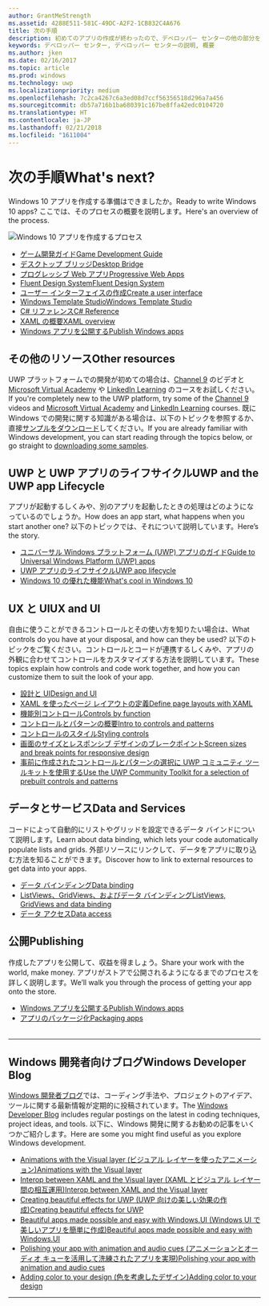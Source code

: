 ```yaml
---
author: GrantMeStrength
ms.assetid: 4288E511-581C-49DC-A2F2-1CB832C4A676
title: 次の手順
description: 初めてのアプリの作成が終わったので、デベロッパー センターの他の部分を見てみましょう。 ここでは、そこに含まれるさまざまなセクションについて説明します。
keywords: デベロッパー センター, デベロッパー センターの説明, 概要
ms.author: jken
ms.date: 02/16/2017
ms.topic: article
ms.prod: windows
ms.technology: uwp
ms.localizationpriority: medium
ms.openlocfilehash: 7c2ca4267c6a3ed08d7ccf56356518d296a7a456
ms.sourcegitcommit: db57a716b1ba680391c167be8ffa42edc0104720
ms.translationtype: HT
ms.contentlocale: ja-JP
ms.lasthandoff: 02/21/2018
ms.locfileid: "1611004"
---
```

# <a name="whats-next"></a><span data-ttu-id="e3b89-105">次の手順</span><span class="sxs-lookup"><span data-stu-id="e3b89-105">What's next?</span></span>

<span data-ttu-id="e3b89-106">Windows 10 アプリを作成する準備はできましたか。</span><span class="sxs-lookup"><span data-stu-id="e3b89-106">Ready to write Windows 10 apps?</span></span> <span data-ttu-id="e3b89-107">ここでは、そのプロセスの概要を説明します。</span><span class="sxs-lookup"><span data-stu-id="e3b89-107">Here's an overview of the process.</span></span>

![Windows 10 アプリを作成するプロセス](images/flowchart.png)

* [<span data-ttu-id="e3b89-109">ゲーム開発ガイド</span><span class="sxs-lookup"><span data-stu-id="e3b89-109">Game Development Guide</span></span>](https://docs.microsoft.com/windows/uwp/gaming/e2e)
* [<span data-ttu-id="e3b89-110">デスクトップ ブリッジ</span><span class="sxs-lookup"><span data-stu-id="e3b89-110">Desktop Bridge</span></span>](https://docs.microsoft.com/windows/uwp/porting/desktop-to-uwp-root)
* [<span data-ttu-id="e3b89-111">プログレッシブ Web アプリ</span><span class="sxs-lookup"><span data-stu-id="e3b89-111">Progressive Web Apps</span></span>](https://blogs.windows.com/msedgedev/2018/02/06/welcoming-progressive-web-apps-edge-windows-10/)
* [<span data-ttu-id="e3b89-112">Fluent Design System</span><span class="sxs-lookup"><span data-stu-id="e3b89-112">Fluent Design System</span></span>](https://docs.microsoft.com/windows/uwp/design/fluent-design-system/)
* [<span data-ttu-id="e3b89-113">ユーザー インターフェイスの作成</span><span class="sxs-lookup"><span data-stu-id="e3b89-113">Create a user interface</span></span>](https://docs.microsoft.com/windows/uwp/design/basics/xaml-basics-ui)
* [<span data-ttu-id="e3b89-114">Windows Template Studio</span><span class="sxs-lookup"><span data-stu-id="e3b89-114">Windows Template Studio</span></span>](https://blogs.windows.com/buildingapps/2017/05/16/announcing-windows-template-studio/#s4qWPf4JrolMComv.97)
* [<span data-ttu-id="e3b89-115">C# リファレンス</span><span class="sxs-lookup"><span data-stu-id="e3b89-115">C# Reference</span></span>](https://msdn.microsoft.com/library/618ayhy6(VS.110).aspx)
* [<span data-ttu-id="e3b89-116">XAML の概要</span><span class="sxs-lookup"><span data-stu-id="e3b89-116">XAML overview</span></span>](https://docs.microsoft.com/en-us/windows/uwp/xaml-platform/xaml-overview)
* [<span data-ttu-id="e3b89-117">Windows アプリを公開する</span><span class="sxs-lookup"><span data-stu-id="e3b89-117">Publish Windows apps</span></span>](https://docs.microsoft.com/en-us/windows/uwp/publish/)

## <a name="other-resources"></a><span data-ttu-id="e3b89-118">その他のリソース</span><span class="sxs-lookup"><span data-stu-id="e3b89-118">Other resources</span></span>

 <span data-ttu-id="e3b89-119">UWP プラットフォームでの開発が初めての場合は、<a href="https://channel9.msdn.com/">Channel 9</a> のビデオと <a href="https://mva.microsoft.com">Microsoft Virtual Academy</a> や [LinkedIn Learning](https://www.linkedin.com/topic/windows-programming) のコースをお試しください。</span><span class="sxs-lookup"><span data-stu-id="e3b89-119">If you're completely new to the UWP platform, try some of the <a href="https://channel9.msdn.com/">Channel 9</a> videos and <a href="https://mva.microsoft.com">Microsoft Virtual Academy</a> and [LinkedIn Learning](https://www.linkedin.com/topic/windows-programming) courses.</span></span> <span data-ttu-id="e3b89-120">既に Windows での開発に関する知識がある場合は、以下のトピックを参照するか、直接[サンプルをダウンロード](https://msdn.microsoft.com/windows/uwp/get-started/get-uwp-app-samples)してください。</span><span class="sxs-lookup"><span data-stu-id="e3b89-120">If you are already familiar with Windows development, you can start reading through the topics below, or go straight to [downloading some samples](https://msdn.microsoft.com/windows/uwp/get-started/get-uwp-app-samples).</span></span>


<table class="wdg-noborder">
<tr>
    <h2><span data-ttu-id="e3b89-121">UWP と UWP アプリのライフサイクル</span><span class="sxs-lookup"><span data-stu-id="e3b89-121">UWP and the UWP app Lifecycle</span></span></h2><p><span data-ttu-id="e3b89-122">アプリが起動するしくみや、別のアプリを起動したときの処理はどのようになっているのでしょうか。</span><span class="sxs-lookup"><span data-stu-id="e3b89-122">How does an app start, what happens when you start another one?</span></span> <span data-ttu-id="e3b89-123">以下のトピックでは、それについて説明しています。</span><span class="sxs-lookup"><span data-stu-id="e3b89-123">Here’s the story.</span></span></p> <ul>
    <li><a href="https://msdn.microsoft.com/windows/uwp/get-started/universal-application-platform-guide"><span data-ttu-id="e3b89-124">ユニバーサル Windows プラットフォーム (UWP) アプリのガイド</span><span class="sxs-lookup"><span data-stu-id="e3b89-124">Guide to Universal Windows Platform (UWP) apps</span></span></a></li>
    <li><a href="https://msdn.microsoft.com/windows/uwp/launch-resume/app-lifecycle"><span data-ttu-id="e3b89-125">UWP アプリのライフサイクル</span><span class="sxs-lookup"><span data-stu-id="e3b89-125">UWP app lifecycle</span></span></a></li>
    <li><a href="https://developer.microsoft.com/windows/windows-10-for-developers"><span data-ttu-id="e3b89-126">Windows 10 の優れた機能</span><span class="sxs-lookup"><span data-stu-id="e3b89-126">What's cool in Windows 10</span></span></a></ul>  
</tr>
<tr>
    <h2><span data-ttu-id="e3b89-127">UX と UI</span><span class="sxs-lookup"><span data-stu-id="e3b89-127">UX and UI</span></span></h2><p><span data-ttu-id="e3b89-128">自由に使うことができるコントロールとその使い方を知りたい場合は、</span><span class="sxs-lookup"><span data-stu-id="e3b89-128">What controls do you have at your disposal, and how can they be used?</span></span> <span data-ttu-id="e3b89-129">以下のトピックをご覧ください。コントロールとコードが連携するしくみや、アプリの外観に合わせてコントロールをカスタマイズする方法を説明しています。</span><span class="sxs-lookup"><span data-stu-id="e3b89-129">These topics explain how controls and code work together, and how you can customize them to suit the look of your app.</span></span></p> <ul>
    <li><a href="https://developer.microsoft.com/windows/design"><span data-ttu-id="e3b89-130">設計と UI</span><span class="sxs-lookup"><span data-stu-id="e3b89-130">Design and UI</span></span></a></li>
    <li><a href="https://msdn.microsoft.com/windows/uwp/layout/layouts-with-xaml"><span data-ttu-id="e3b89-131">XAML を使ったページ レイアウトの定義</span><span class="sxs-lookup"><span data-stu-id="e3b89-131">Define page layouts with XAML</span></span></a></li>
    <li><a href="https://msdn.microsoft.com/windows/uwp/controls-and-patterns/controls-by-function"><span data-ttu-id="e3b89-132">機能別コントロール</span><span class="sxs-lookup"><span data-stu-id="e3b89-132">Controls by function</span></span></a></li>
      <li><a href="https://msdn.microsoft.com/windows/uwp/controls-and-patterns/controls-and-events-intro"><span data-ttu-id="e3b89-133">コントロールとパターンの概要</span><span class="sxs-lookup"><span data-stu-id="e3b89-133">Intro to controls and patterns</span></span></a></li>
     <li><a href="https://msdn.microsoft.com/windows/uwp/controls-and-patterns/styling-controls"><span data-ttu-id="e3b89-134">コントロールのスタイル</span><span class="sxs-lookup"><span data-stu-id="e3b89-134">Styling controls</span></span></a></li>
      <li><a href="https://msdn.microsoft.com/windows/uwp/layout/screen-sizes-and-breakpoints-for-responsive-design"><span data-ttu-id="e3b89-135">画面のサイズとレスポンシブ デザインのブレークポイント</span><span class="sxs-lookup"><span data-stu-id="e3b89-135">Screen sizes and break points for responsive design</span></span></a></li>
      <li><a href="https://developer.microsoft.com/windows/projects/campaigns/welcome-toolbox"><span data-ttu-id="e3b89-136">事前に作成されたコントロールとパターンの選択に UWP コミュニティ ツールキットを使用する</span><span class="sxs-lookup"><span data-stu-id="e3b89-136">Use the UWP Community Toolkit for a selection of prebuilt controls and patterns</span></span></a></li>
    </ul>  
</tr>
<tr>
    <h2><span data-ttu-id="e3b89-137">データとサービス</span><span class="sxs-lookup"><span data-stu-id="e3b89-137">Data and Services</span></span></h2><p><span data-ttu-id="e3b89-138">コードによって自動的にリストやグリッドを設定できるデータ バインドについて説明します。</span><span class="sxs-lookup"><span data-stu-id="e3b89-138">Learn about data binding, which lets your code automatically populate lists and grids.</span></span> <span data-ttu-id="e3b89-139">外部リソースにリンクして、データをアプリに取り込む方法を知ることができます。</span><span class="sxs-lookup"><span data-stu-id="e3b89-139">Discover how to link to external resources to get data into your apps.</span></span></p> <ul>
    <li><a href="https://msdn.microsoft.com/windows/uwp/data-binding/index"><span data-ttu-id="e3b89-140">データ バインディング</span><span class="sxs-lookup"><span data-stu-id="e3b89-140">Data binding</span></span></a></li>
    <li><a href="https://msdn.microsoft.com/windows/uwp/controls-and-patterns/listview-and-gridview"><span data-ttu-id="e3b89-141">ListViews、GridViews、およびデータ バインディング</span><span class="sxs-lookup"><span data-stu-id="e3b89-141">ListViews, GridViews and data binding</span></span></a></li>
     <li><a href="https://msdn.microsoft.com/windows/uwp/data-access/index"><span data-ttu-id="e3b89-142">データ アクセス</span><span class="sxs-lookup"><span data-stu-id="e3b89-142">Data access</span></span></a></li>
    </ul> 
</tr>
<tr>
    <h2><span data-ttu-id="e3b89-143">公開</span><span class="sxs-lookup"><span data-stu-id="e3b89-143">Publishing</span></span></h2><p><span data-ttu-id="e3b89-144">作成したアプリを公開して、収益を得ましょう。</span><span class="sxs-lookup"><span data-stu-id="e3b89-144">Share your work with the world, make money.</span></span> <span data-ttu-id="e3b89-145">アプリがストアで公開されるようになるまでのプロセスを詳しく説明します。</span><span class="sxs-lookup"><span data-stu-id="e3b89-145">We’ll walk you through the process of getting your app onto the store.</span></span></p> <ul>
    <li><a href="https://msdn.microsoft.com/windows/uwp/publish/index"><span data-ttu-id="e3b89-146">Windows アプリを公開する</span><span class="sxs-lookup"><span data-stu-id="e3b89-146">Publish Windows apps</span></span></a></li>
    <li><a href="https://msdn.microsoft.com/windows/uwp/packaging/index"><span data-ttu-id="e3b89-147">アプリのパッケージ化</span><span class="sxs-lookup"><span data-stu-id="e3b89-147">Packaging apps</span></span></a></li>
    </ul>  
</tr>

</table>

<hr>

## <a name="windows-developer-blog"></a><span data-ttu-id="e3b89-148">Windows 開発者向けブログ</span><span class="sxs-lookup"><span data-stu-id="e3b89-148">Windows Developer Blog</span></span>

<span data-ttu-id="e3b89-149">[Windows 開発者ブログ](https://blogs.windows.com/buildingapps)では、コーディング手法や、プロジェクトのアイデア、ツールに関する最新情報が定期的に投稿されています。</span><span class="sxs-lookup"><span data-stu-id="e3b89-149">The [Windows Developer Blog](https://blogs.windows.com/buildingapps) includes regular postings on the latest in coding techniques, project ideas, and tools.</span></span> <span data-ttu-id="e3b89-150">以下に、Windows 開発に関するお勧めの記事をいくつかご紹介します。</span><span class="sxs-lookup"><span data-stu-id="e3b89-150">Here are some you might find useful as you explore Windows development.</span></span>

* [<span data-ttu-id="e3b89-151">Animations with the Visual layer (ビジュアル レイヤーを使ったアニメーション)</span><span class="sxs-lookup"><span data-stu-id="e3b89-151">Animations with the Visual layer</span></span>](https://blogs.windows.com/buildingapps/2016/09/16/animations-with-the-visual-layer/#JM2XkQcL7MRSXe3X.97)
* [<span data-ttu-id="e3b89-152">Interop between XAML and the Visual layer (XAML とビジュアル レイヤー間の相互運用)</span><span class="sxs-lookup"><span data-stu-id="e3b89-152">Interop between XAML and the Visual layer</span></span>](https://blogs.windows.com/buildingapps/2016/08/26/interop-between-xaml-and-the-visual-layer/#ue6O7MWpqrVFE81K.97)
* [<span data-ttu-id="e3b89-153">Creating beautiful effects for UWP (UWP 向けの美しい効果の作成)</span><span class="sxs-lookup"><span data-stu-id="e3b89-153">Creating beautiful effects for UWP</span></span>](https://blogs.windows.com/buildingapps/2016/09/12/creating-beautiful-effects-for-uwp/#85jsfw6PFXX825rR.97)
* [<span data-ttu-id="e3b89-154">Beautiful apps made possible and easy with Windows.UI (Windows UI で美しいアプリを簡単に作成)</span><span class="sxs-lookup"><span data-stu-id="e3b89-154">Beautiful apps made possible and easy with Windows.UI</span></span>](https://blogs.windows.com/buildingapps/2016/08/23/beautiful-apps-made-possible-and-easy-with-windows-ui/#GBREkRSBwsRvi2uL.97)
* [<span data-ttu-id="e3b89-155">Polishing your app with animation and audio cues (アニメーションとオーディオ キューを活用して洗練されたアプリを実現)</span><span class="sxs-lookup"><span data-stu-id="e3b89-155">Polishing your app with animation and audio cues</span></span>](https://blogs.windows.com/buildingapps/2016/08/09/polishing-your-app-with-animations-and-audio-cues/#hziKxt2xPwUE1oqU.97) 
* [<span data-ttu-id="e3b89-156">Adding color to your design (色を考慮したデザイン)</span><span class="sxs-lookup"><span data-stu-id="e3b89-156">Adding color to your design</span></span>](https://blogs.windows.com/buildingapps/2016/07/28/adding-color-to-your-design/#HcPqMlfPsuKETOIo.97)

<hr>





